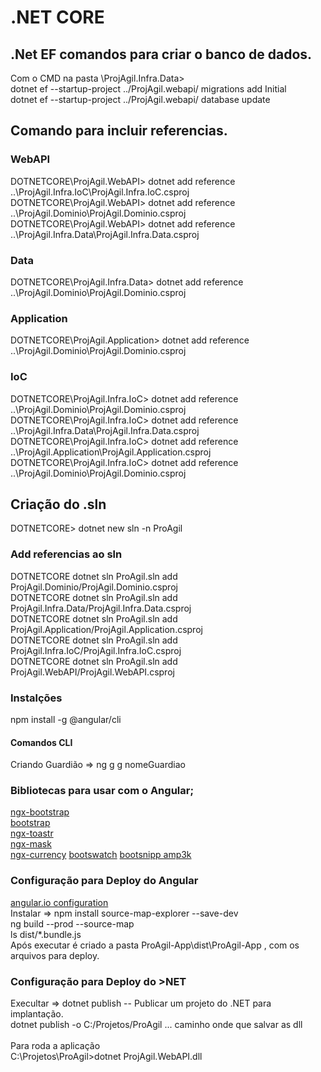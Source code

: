 # .NET CORE

## .Net EF comandos para criar o banco de dados.

Com o CMD na pasta \ProjAgil.Infra.Data> <br />
dotnet ef --startup-project ../ProjAgil.webapi/ migrations add Initial<br />
dotnet ef --startup-project ../ProjAgil.webapi/ database update<br />


## Comando para incluir referencias.

### WebAPI
DOTNETCORE\ProjAgil.WebAPI> dotnet add reference ..\ProjAgil.Infra.IoC\ProjAgil.Infra.IoC.csproj<br />
DOTNETCORE\ProjAgil.WebAPI> dotnet add reference ..\ProjAgil.Dominio\ProjAgil.Dominio.csproj<br />
DOTNETCORE\ProjAgil.WebAPI> dotnet add reference ..\ProjAgil.Infra.Data\ProjAgil.Infra.Data.csproj<br />

### Data
DOTNETCORE\ProjAgil.Infra.Data> dotnet add reference ..\ProjAgil.Dominio\ProjAgil.Dominio.csproj<br />

### Application
DOTNETCORE\ProjAgil.Application> dotnet add reference ..\ProjAgil.Dominio\ProjAgil.Dominio.csproj<br />

### IoC
DOTNETCORE\ProjAgil.Infra.IoC> dotnet add reference ..\ProjAgil.Dominio\ProjAgil.Dominio.csproj<br />
DOTNETCORE\ProjAgil.Infra.IoC> dotnet add reference ..\ProjAgil.Infra.Data\ProjAgil.Infra.Data.csproj<br />
DOTNETCORE\ProjAgil.Infra.IoC> dotnet add reference ..\ProjAgil.Application\ProjAgil.Application.csproj<br />
DOTNETCORE\ProjAgil.Infra.IoC> dotnet add reference ..\ProjAgil.Dominio\ProjAgil.Dominio.csproj<br />

## Criação do .sln
DOTNETCORE> dotnet new sln -n ProAgil<br />

### Add referencias ao sln

DOTNETCORE dotnet sln ProAgil.sln add ProjAgil.Dominio/ProjAgil.Dominio.csproj<br />
DOTNETCORE dotnet sln ProAgil.sln add ProjAgil.Infra.Data/ProjAgil.Infra.Data.csproj<br />
DOTNETCORE dotnet sln ProAgil.sln add ProjAgil.Application/ProjAgil.Application.csproj<br />
DOTNETCORE dotnet sln ProAgil.sln add ProjAgil.Infra.IoC/ProjAgil.Infra.IoC.csproj<br />
DOTNETCORE dotnet sln ProAgil.sln add ProjAgil.WebAPI/ProjAgil.WebAPI.csproj<br />


### Instalções
npm install -g @angular/cli <br />

#### Comandos CLI
Criando Guardião =>  ng g g nomeGuardiao

### Bibliotecas para usar com o Angular;

<a href="https://valor-software.com/ngx-bootstrap/#/">ngx-bootstrap</a> <br />
<a href="https://getbootstrap.com/">bootstrap</a> <br />
<a href="https://www.npmjs.com/package/ngx-toastr">ngx-toastr</a><br />
<a href="https://www.npmjs.com/package/ngx-mask">ngx-mask</a><br />
<a href="https://www.npmjs.com/package/ngx-currency">ngx-currency</a>
<a href="https://bootswatch.com/">bootswatch</a>
<a href="https://bootsnipp.com/snippets/aMp3k">bootsnipp amp3k</a>

### Configuração para Deploy do Angular

<a href="https://angular.io/guide/deployment#server-configuration">angular.io configuration</a> <br />
Instalar => npm install source-map-explorer --save-dev <br />
ng build --prod --source-map <br />
ls dist/*.bundle.js <br />
Após executar é criado a pasta ProAgil-App\dist\ProAgil-App , com os arquivos para deploy.

### Configuração para Deploy do >NET

Execultar => dotnet publish        --   Publicar um projeto do .NET para implantação. <br>
dotnet publish -o C:/Projetos/ProAgil ... caminho onde que salvar as dll <br> <br>
Para roda a aplicação <br>
C:\Projetos\ProAgil>dotnet ProjAgil.WebAPI.dll

